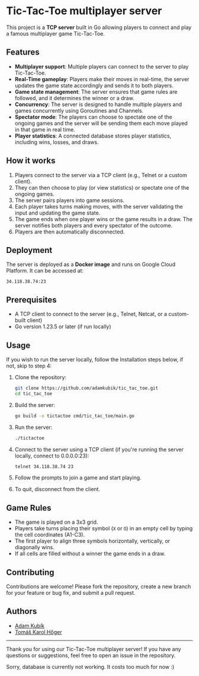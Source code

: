 # Tic-Tac-Toe multiplayer server

This project is a **TCP server** built in Go allowing players to connect and play a famous multiplayer game Tic-Tac-Toe.

## Features

- **Multiplayer support**: Multiple players can connect to the server to play Tic-Tac-Toe.
- **Real-Time gameplay**: Players make their moves in real-time, the server updates the game state accordingly and sends it to both players.
- **Game state management**: The server ensures that game rules are followed, and it determines the winner or a draw.
- **Concurrency**: The server is designed to handle multiple players and games concurrently using Goroutines and Channels.
- **Spectator mode**: The players can choose to spectate one of the ongoing games and the server will be sending them each move played in that game in real time.
- **Player statistics**: A connected database stores player statistics, including wins, losses, and draws.

## How it works

1. Players connect to the server via a TCP client (e.g., Telnet or a custom client).
2. They can then choose to play (or view statistics) or spectate one of the ongoing games.
3. The server pairs players into game sessions.
4. Each player takes turns making moves, with the server validating the input and updating the game state.
5. The game ends when one player wins or the game results in a draw. The server notifies both players and every spectator of the outcome.
6. Players are then automatically disconnected.

## Deployment

The server is deployed as a **Docker image** and runs on Google Cloud Platform. It can be accessed at:

```
34.118.38.74:23
```

## Prerequisites

- A TCP client to connect to the server (e.g., Telnet, Netcat, or a custom-built client)
- Go version 1.23.5 or later (if run locally)

## Usage

If you wish to run the server locally, follow the Installation steps below, if not, skip to step 4:

1. Clone the repository:
   ```bash
   git clone https://github.com/adamkubik/tic_tac_toe.git
   cd tic_tac_toe
   ```
2. Build the server:
   ```bash
   go build -o tictactoe cmd/tic_tac_toe/main.go
   ```
3. Run the server:
   ```bash
   ./tictactoe
   ```

1. Connect to the server using a TCP client (if you're running the server locally, connect to 0.0.0.0:23):
   ```bash
   telnet 34.118.38.74 23
   ```
2. Follow the prompts to join a game and start playing.
3. To quit, disconnect from the client.


## Game Rules

- The game is played on a 3x3 grid.
- Players take turns placing their symbol (`X` or `O`) in an empty cell by typing the cell coordinates (A1-C3).
- The first player to align three symbols horizontally, vertically, or diagonally wins.
- If all cells are filled without a winner the game ends in a draw.


## Contributing

Contributions are welcome! Please fork the repository, create a new branch for your feature or bug fix, and submit a pull request.


## Authors

- [Adam Kubík](https://github.com/adamkubik)
- [Tomáš Karol Hőger](https://github.com/TomasKarolHoger)

---
Thank you for using our Tic-Tac-Toe multiplayer server! If you have any questions or suggestions, feel free to open an issue in the repository.

Sorry, database is currently not working. It costs too much for now :)
